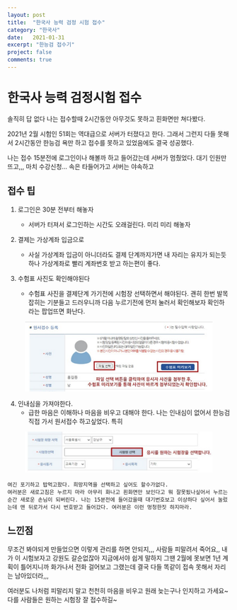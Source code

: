 ```yaml
---
layout: post
title:  "한국사 능력 검정 시험 접수"
category: "한국사"
date:   2021-01-31
excerpt: "한능검 접수기"
project: false
comments: true
---
```


한국사 능력 검정시험 접수
============================

솔직히 답 없다 나는 접수할때 2시간동안 아무것도 못하고 흰화면만 쳐다봤다.

2021년 2월 시험인 51회는 역대급으로 서버가 터졌다고 한다. 그래서 그런지 다들 못해서 2시간동안 한능검 욕만 하고 접수를 못하고 있었음에도 결국 성공했다. 


나는 접수 15분전에 로그인이나 해볼까 하고 들어갔는데 서버가 멈췄었다. 대기 인원만 뜨고,,, 마치 수강신청... 속은 타들어가고 서버는 야속하고


접수 팁
---------

1. 로그인은 30분 전부터 해놓자
    - 서버가 터져서 로그인하는 시간도 오래걸린다. 미리 미리 해놓자

2. 결제는 가상계좌 입금으로
    - 사실 가상계좌 입금이 아니더라도 결제 단계까지가면 내 자리는 유지가 되는듯 하나 가상계좌로 빨리 계좌번호 받고 하는편이 좋다.

3. 수험표 사진도 확인해야된다
    - 수험표 사진을 결제단계 가기전에 시험장 선택하면서 해야된다. 괜히 한번 발목잡히는 기분들고 드러우니까 다음 누르기전에 먼저 눌러서 확인해보자 확인하라는 팝업뜨면 화난다.

<figure>
	<a href="/assets/img/수험표미리보기.png"><img src="/assets/img/수험표미리보기.png"></a>
</figure>

4. 인내심을 가져야한다.
    - 급한 마음은 이해하나 마음을 비우고 대해야 한다. 나는 인내심이 없어서 한능검 직접 가서 원서접수 하고싶었다. 
    특히
    
<figure>
	<a href="/assets/img/시험장선택.png"><img src="/assets/img/시험장선택.png"></a>
</figure>

    여긴 포기하고 밥먹고왔다. 희망지역을 선택하고 싶어도 할수가없다.
    여러분은 새로고침은 누르지 마라 아무리 화나고 흰화면만 보인다고 뭐 잘못됬나싶어서 누르는순간 새로운 손님이 되버린다. 나는 15분전에 들어갔을때 대기번호보고 이상하다 싶어서 눌렀는데 맨 뒤로가서 다시 번호받고 들어갔다. 여러분은 이런 멍청한짓 하지마라. 

느낀점
---------

무조건 봐야되게 만들었으면 이렇게 관리를 하면 안되지,,, 사람들 피말려서 죽어요,, 내가 이 시험보자고 강원도 갈순없잖아 지금에서야 쉽게 말하지 그땐 2월에 못보면 1년 계획이 틀어지니까 화가나서 전화 걸어보고 그랬는데 결국 다들 똑같이 접속 못해서 자리는 남아있더라,,, 

여러분도 나처럼 피말리지 말고 천천히 마음을 비우고 원래 늦는구나 인지하고 가세요~
다를 사람들은 원하는 시험장 잘 접수하길~